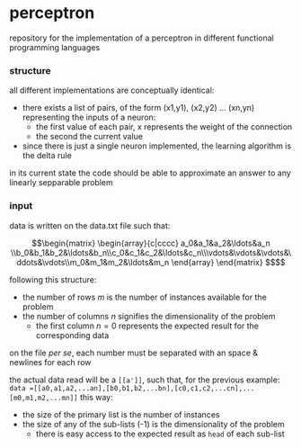 # perceptron 
repository for the implementation of a perceptron in different functional programming languages

### structure
all different implementations are conceptually identical:
- there exists a list of pairs, of the form (x1,y1), (x2,y2) ... (xn,yn) representing the inputs of a neuron:
    - the first value of each pair, x represents the weight of the connection
    - the second the current value
- since there is just a single neuron implemented, the learning algorithm is the delta rule

in its current state the code should be able to approximate an answer to any linearly sepparable problem

### input
data is written on the data.txt file such that:

```math
\begin{matrix}
\begin{array}{c|cccc}
a_0&a_1&a_2&\ldots&a_n \\b_0&b_1&b_2&\ldots&b_n\\c_0&c_1&c_2&\ldots&c_n\\\vdots&\vdots&\vdots&\ddots&\vdots\\m_0&m_1&m_2&\ldots&m_n
\end{array}
\end{matrix}
$$
```

following this structure:
- the number of rows $m$ is the number of instances available for the problem
- the number of columns $n$ signifies the dimensionality of the problem
    - the first column $n=0$ represents the expected result for the corresponding data

on the file *per se*, each number must be separated with an space & newlines for each row

the actual data read will be a `[[a']]`, such that, for the previous example:
`data =[[a0,a1,a2,...an],[b0,b1,b2,...bn],[c0,c1,c2,...cn],...[m0,m1,m2,...mn]]`
this way:
- the size of the primary list is the number of instances
- the size of any of the sub-lists (-1) is the dimensionality of the problem
    - there is easy access to the expected result as `head` of each sub-list
